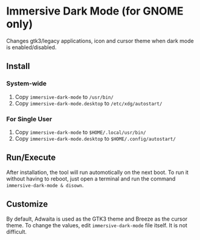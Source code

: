 # Immersive Dark Mode (for GNOME only)

Changes gtk3/legacy applications, icon and cursor theme when dark mode is enabled/disabled.

## Install

### System-wide

1. Copy `immersive-dark-mode` to `/usr/bin/`
2. Copy `immersive-dark-mode.desktop` to `/etc/xdg/autostart/`

### For Single User

1. Copy `immersive-dark-mode` to `$HOME/.local/usr/bin/`
2. Copy `immersive-dark-mode.desktop` to `$HOME/.config/autostart/`

## Run/Execute

After installation, the tool will run automotically on the next boot. To run it without
having to reboot, just open a terminal and run the command `immersive-dark-mode & disown`.


## Customize

By default, Adwaita is used as the GTK3 theme and Breeze as the cursor theme. To change
the values, edit `immersive-dark-mode` file itself. It is not difficult.

